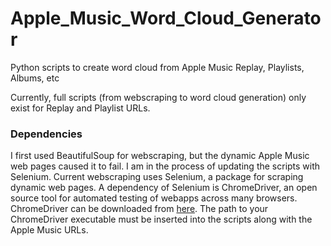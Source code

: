 # Apple_Music_Word_Cloud_Generator
Python scripts to create word cloud from Apple Music Replay, Playlists, Albums, etc

Currently, full scripts (from webscraping to word cloud generation) only exist for Replay and Playlist URLs. 

### Dependencies
I first used BeautifulSoup for webscraping, but the dynamic Apple Music web pages caused it to fail. I am in the process of updating the scripts with Selenium. 
Current webscraping uses Selenium, a package for scraping dynamic web pages. A dependency of Selenium is ChromeDriver, an open source tool for automated testing of webapps across many browsers. ChromeDriver can be downloaded from [here](https://sites.google.com/chromium.org/driver/home?authuser=0).
The path to your ChromeDriver executable must be inserted into the scripts along with the Apple Music URLs. 
